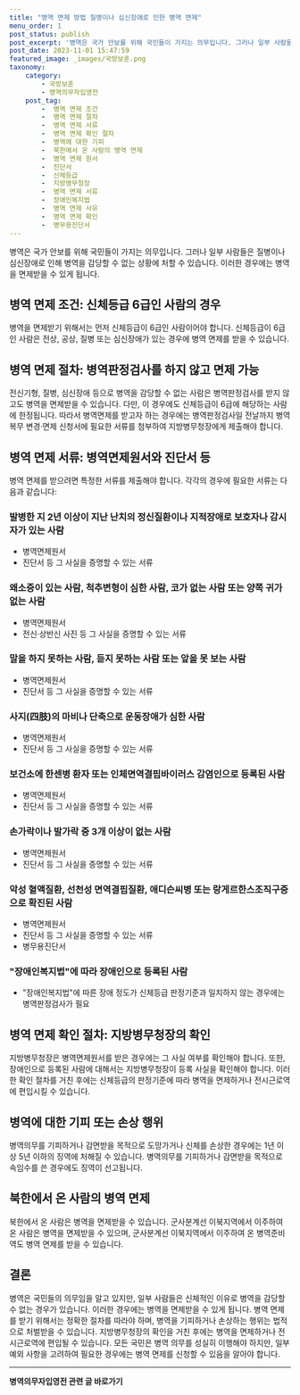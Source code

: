 ```yaml
---
title: "병역 면제 방법 질병이나 심신장애로 인한 병역 면제"
menu_order: 1
post_status: publish
post_excerpt: '병역은 국가 안보를 위해 국민들이 가지는 의무입니다. 그러나 일부 사람들은 질병이나 심신장애로 인해 병역을 감당할 수 없는 상황에 처할 수 있습니다. 이러한 경우에는 병역을 면제받을 수 있게 됩니다.'
post_date: 2023-11-01 15:47:59
featured_image: _images/국방보훈.png
taxonomy:
    category:
        - 국방보훈
        - 병역의무자입영전
    post_tag:
        -  병역 면제 조건
        -  병역 면제 절차
        -  병역 면제 서류
        -  병역 면제 확인 절차
        -  병역에 대한 기피
        -  북한에서 온 사람의 병역 면제
        -  병역 면제 원서
        -  진단서
        -  신체등급
        -  지방병무청장
        -  병역 면제 서류
        -  장애인복지법
        -  병역 면제 사유
        -  병역 면제 확인
        -  병무용진단서
---
```



병역은 국가 안보를 위해 국민들이 가지는 의무입니다. 그러나 일부 사람들은 질병이나 심신장애로 인해 병역을 감당할 수 없는 상황에 처할 수 있습니다. 이러한 경우에는 병역을 면제받을 수 있게 됩니다.

## 병역 면제 조건: 신체등급 6급인 사람의 경우

병역을 면제받기 위해서는 먼저 신체등급이 6급인 사람이어야 합니다. 신체등급이 6급인 사람은 전상, 공상, 질병 또는 심신장애가 있는 경우에 병역 면제를 받을 수 있습니다.

## 병역 면제 절차: 병역판정검사를 하지 않고 면제 가능

전신기형, 질병, 심신장애 등으로 병역을 감당할 수 없는 사람은 병역판정검사를 받지 않고도 병역을 면제받을 수 있습니다. 다만, 이 경우에도 신체등급이 6급에 해당하는 사람에 한정됩니다. 따라서 병역면제를 받고자 하는 경우에는 병역판정검사일 전날까지 병역복무 변경·면제 신청서에 필요한 서류를 첨부하여 지방병무청장에게 제출해야 합니다.

## 병역 면제 서류: 병역면제원서와 진단서 등

병역 면제를 받으려면 특정한 서류를 제출해야 합니다. 각각의 경우에 필요한 서류는 다음과 같습니다:

### 발병한 지 2년 이상이 지난 난치의 정신질환이나 지적장애로 보호자나 감시자가 있는 사람
- 병역면제원서
- 진단서 등 그 사실을 증명할 수 있는 서류

### 왜소증이 있는 사람, 척추변형이 심한 사람, 코가 없는 사람 또는 양쪽 귀가 없는 사람
- 병역면제원서
- 전신·상반신 사진 등 그 사실을 증명할 수 있는 서류

### 말을 하지 못하는 사람, 듣지 못하는 사람 또는 앞을 못 보는 사람
- 병역면제원서
- 진단서 등 그 사실을 증명할 수 있는 서류

### 사지(四肢)의 마비나 단축으로 운동장애가 심한 사람
- 병역면제원서
- 진단서 등 그 사실을 증명할 수 있는 서류

### 보건소에 한센병 환자 또는 인체면역결핍바이러스 감염인으로 등록된 사람
- 병역면제원서
- 진단서 등 그 사실을 증명할 수 있는 서류

### 손가락이나 발가락 중 3개 이상이 없는 사람
- 병역면제원서
- 진단서 등 그 사실을 증명할 수 있는 서류

### 악성 혈액질환, 선천성 면역결핍질환, 애디슨씨병 또는 랑게르한스조직구증으로 확진된 사람
- 병역면제원서
- 진단서 등 그 사실을 증명할 수 있는 서류
- 병무용진단서

### "장애인복지법"에 따라 장애인으로 등록된 사람
- "장애인복지법"에 따른 장애 정도가 신체등급 판정기준과 일치하지 않는 경우에는 병역판정검사가 필요

## 병역 면제 확인 절차: 지방병무청장의 확인

지방병무청장은 병역면제원서를 받은 경우에는 그 사실 여부를 확인해야 합니다. 또한, 장애인으로 등록된 사람에 대해서는 지방병무청장이 등록 사실을 확인해야 합니다. 이러한 확인 절차를 거친 후에는 신체등급의 판정기준에 따라 병역을 면제하거나 전시근로역에 편입시킬 수 있습니다.

## 병역에 대한 기피 또는 손상 행위

병역의무를 기피하거나 감면받을 목적으로 도망가거나 신체를 손상한 경우에는 1년 이상 5년 이하의 징역에 처해질 수 있습니다. 병역의무를 기피하거나 감면받을 목적으로 속임수를 쓴 경우에도 징역이 선고됩니다.

## 북한에서 온 사람의 병역 면제

북한에서 온 사람은 병역을 면제받을 수 있습니다. 군사분계선 이북지역에서 이주하여 온 사람은 병역을 면제받을 수 있으며, 군사분계선 이북지역에서 이주하여 온 병역준비역도 병역 면제를 받을 수 있습니다.

## 결론

병역은 국민들의 의무임을 알고 있지만, 일부 사람들은 신체적인 이유로 병역을 감당할 수 없는 경우가 있습니다. 이러한 경우에는 병역을 면제받을 수 있게 됩니다. 병역 면제를 받기 위해서는 정확한 절차를 따라야 하며, 병역을 기피하거나 손상하는 행위는 법적으로 처벌받을 수 있습니다. 지방병무청장의 확인을 거친 후에는 병역을 면제하거나 전시근로역에 편입될 수 있습니다. 모든 국민은 병역 의무를 성실히 이행해야 하지만, 일부 예외 사항을 고려하여 필요한 경우에는 병역 면제를 신청할 수 있음을 알아야 합니다.
<!-- wp:separator -->
<hr class="wp-block-separator has-alpha-channel-opacity"/>
<!-- /wp:separator -->

<!-- wp:group {"backgroundColor":"base","layout":{"type":"constrained"}} -->
<div class="wp-block-group has-base-background-color has-background"><!-- wp:paragraph {"align":"center","fontSize":"medium"} -->
<p class="has-text-align-center has-large-font-size"><strong>병역의무자입영전 관련 글 바로가기</strong></p>
<!-- /wp:paragraph -->


<!-- wp:latest-posts {"categories":[{"id":9092,"count":19,"description":"","link":"https://uknowlaw.com/category/%eb%b3%91%ec%97%ad%ec%9d%98%eb%ac%b4%ec%9e%90%ec%9e%85%ec%98%81%ec%a0%84/","name":"병역의무자입영전","slug":"병역의무자입영전","taxonomy":"category","parent":0,"meta":[],"_links":{"self":[{"href":"https://uknowlaw.com/wp-json/wp/v2/categories/9092"}],"collection":[{"href":"https://uknowlaw.com/wp-json/wp/v2/categories"}],"about":[{"href":"https://uknowlaw.com/wp-json/wp/v2/taxonomies/category"}],"wp:post_type":[{"href":"https://uknowlaw.com/wp-json/wp/v2/posts?categories=9092"}],"curies":[{"name":"wp","href":"https://api.w.org/{rel}","templated":true}]}}],"postsToShow":100,"excerptLength":28,"postLayout":"grid","columns":2,"featuredImageAlign":"left","featuredImageSizeSlug":"large","fontSize":18px} /--></div>
<!-- /wp:group -->